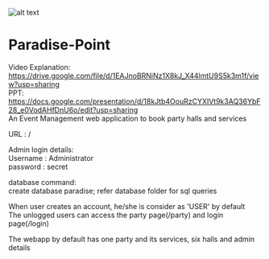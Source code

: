 ![alt text](https://i.ibb.co/2g4tjMf/Paradise-modified.png) 
# Paradise-Point
Video Explanation: https://drive.google.com/file/d/1EAJnoBRNiNz1X8kJ_X44lmtU9S5k3m1f/view?usp=sharing  \
PPT: https://docs.google.com/presentation/d/18kJtb4OouRzCYXIVt9k3AQ36YbF28_e0VodAHfDnU6o/edit?usp=sharing  \
An Event Management web application to book party halls and services

URL : /

Admin login details:\
Username : Administrator\
password : secret

database command:\
create database paradise;
refer database folder for sql queries

When user creates an account, he/she is consider as 'USER' by default \
The unlogged users can access the party page(/party) and login page(/login)

The webapp by default has one party and its services, six halls and admin details
